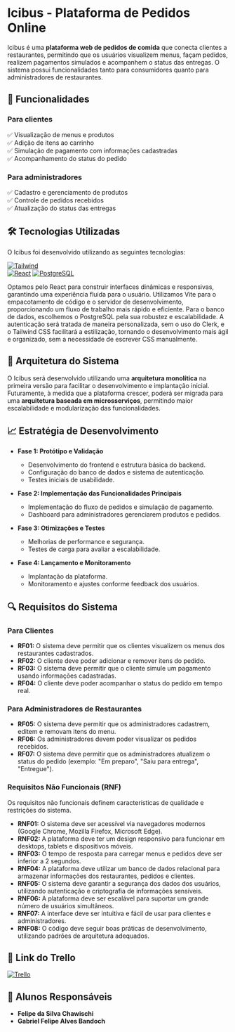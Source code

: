 # **Icibus - Plataforma de Pedidos Online**  

Icibus é uma **plataforma web de pedidos de comida** que conecta clientes a restaurantes, permitindo que os usuários visualizem menus, façam pedidos, realizem pagamentos simulados e acompanhem o status das entregas. O sistema possui funcionalidades tanto para consumidores quanto para administradores de restaurantes.  

## **📌 Funcionalidades**  
### **Para clientes**  
✅ Visualização de menus e produtos  
✅ Adição de itens ao carrinho  
✅ Simulação de pagamento com informações cadastradas  
✅ Acompanhamento do status do pedido  

### **Para administradores**  
✅ Cadastro e gerenciamento de produtos  
✅ Controle de pedidos recebidos  
✅ Atualização do status das entregas  

## **🛠️ Tecnologias Utilizadas**  
O Icibus foi desenvolvido utilizando as seguintes tecnologias:  

[![Tailwind](https://img.shields.io/badge/TailwindCSS-06B6D4.svg?style=for-the-badge&logo=TailwindCSS&logoColor=white)](https://tailwindcss.com/)  
[![React](https://img.shields.io/badge/React-61DAFB.svg?style=for-the-badge&logo=React&logoColor=black)](https://reactjs.org/)
[![PostgreSQL](https://img.shields.io/badge/PostgreSQL-336791.svg?style=for-the-badge&logo=postgresql&logoColor=white)](https://www.postgresql.org/)


Optamos pelo React para construir interfaces dinâmicas e responsivas, garantindo uma experiência fluida para o usuário. Utilizamos Vite para o empacotamento de código e o servidor de desenvolvimento, proporcionando um fluxo de trabalho mais rápido e eficiente. Para o banco de dados, escolhemos o PostgreSQL pela sua robustez e escalabilidade. A autenticação será tratada de maneira personalizada, sem o uso do Clerk, e o Tailwind CSS facilitará a estilização, tornando o desenvolvimento mais ágil e organizado, sem a necessidade de escrever CSS manualmente.

## **📐 Arquitetura do Sistema**  
O Icibus será desenvolvido utilizando uma **arquitetura monolítica** na primeira versão para facilitar o desenvolvimento e implantação inicial. Futuramente, à medida que a plataforma crescer, poderá ser migrada para uma **arquitetura baseada em microsserviços**, permitindo maior escalabilidade e modularização das funcionalidades.  

## **📈 Estratégia de Desenvolvimento**  
- **Fase 1: Protótipo e Validação**  
  - Desenvolvimento do frontend e estrutura básica do backend.
  - Configuração do banco de dados e sistema de autenticação.
  - Testes iniciais de usabilidade.  

- **Fase 2: Implementação das Funcionalidades Principais**  
  - Implementação do fluxo de pedidos e simulação de pagamento.  
  - Dashboard para administradores gerenciarem produtos e pedidos.  

- **Fase 3: Otimizações e Testes**  
  - Melhorias de performance e segurança.
  - Testes de carga para avaliar a escalabilidade.  

- **Fase 4: Lançamento e Monitoramento**  
  - Implantação da plataforma.  
  - Monitoramento e ajustes conforme feedback dos usuários.  
  
## **🔍 Requisitos do Sistema**  
### **Para Clientes**  
- **RF01:** O sistema deve permitir que os clientes visualizem os menus dos restaurantes cadastrados.
- **RF02:** O cliente deve poder adicionar e remover itens do pedido.
- **RF03:** O sistema deve permitir que o cliente simule um pagamento usando informações cadastradas.
- **RF04:** O cliente deve poder acompanhar o status do pedido em tempo real.

### **Para Administradores de Restaurantes**  
- **RF05:** O sistema deve permitir que os administradores cadastrem, editem e removam itens do menu.
- **RF06:** Os administradores devem poder visualizar os pedidos recebidos.
- **RF07:** O sistema deve permitir que os administradores atualizem o status do pedido (exemplo: "Em preparo", "Saiu para entrega", "Entregue").

### **Requisitos Não Funcionais (RNF)**  
Os requisitos não funcionais definem características de qualidade e restrições do sistema.

- **RNF01:** O sistema deve ser acessível via navegadores modernos (Google Chrome, Mozilla Firefox, Microsoft Edge).
- **RNF02:** A plataforma deve ter um design responsivo para funcionar em desktops, tablets e dispositivos móveis.
- **RNF03:** O tempo de resposta para carregar menus e pedidos deve ser inferior a 2 segundos.
- **RNF04:** A plataforma deve utilizar um banco de dados relacional para armazenar informações dos restaurantes, pedidos e clientes.
- **RNF05:** O sistema deve garantir a segurança dos dados dos usuários, utilizando autenticação e criptografia de informações sensíveis.
- **RNF06:** A plataforma deve ser escalável para suportar um grande número de usuários simultâneos.
- **RNF07:** A interface deve ser intuitiva e fácil de usar para clientes e administradores.
- **RNF08:** O código deve seguir boas práticas de desenvolvimento, utilizando padrões de arquitetura adequados.
  
## **📌 Link do Trello**  
[![Trello](https://img.shields.io/badge/Trello-0052CC.svg?style=for-the-badge&logo=Trello&logoColor=white)](https://trello.com/invite/b/67b7adafc0ed6c3c8e17412e/ATTIe3356c6837adbe094fa329da7c7425bcDC197814/icibus)  

## **👥 Alunos Responsáveis**  
- **Felipe da Silva Chawischi**  
- **Gabriel Felipe Alves Bandoch**